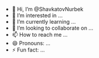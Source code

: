 - 👋 Hi, I’m @ShavkatovNurbek
- 👀 I’m interested in ...
- 🌱 I’m currently learning ...
- 💞️ I’m looking to collaborate on ...
- 📫 How to reach me ...
- 😄 Pronouns: ...
- ⚡ Fun fact: ...

<!---
ShavkatovNurbek/ShavkatovNurbek is a ✨ special ✨ repository because its `README.md` (this file) appears on your GitHub profile.
You can click the Preview link to take a look at your changes.
--->
